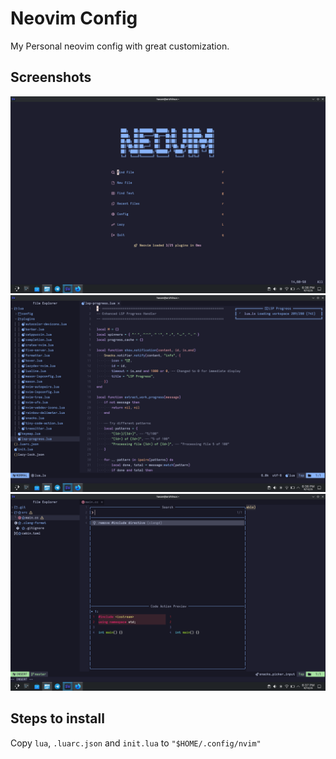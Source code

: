 # Neovim Config
My Personal neovim config with great customization.

## Screenshots

<img src="./images/img_1.png">

<img src="./images/img_2.png">

<img src="./images/img_3.png">

## Steps to install

Copy <code>lua</code>, <code>.luarc.json</code> and <code>init.lua</code> to <code>"$HOME/.config/nvim"</code>
